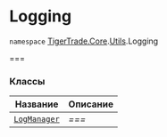 
# Logging

`namespace` [TigerTrade.Core](../../TigerTrade.Core.md).[Utils](../../TigerTrade.Core/Utils.md).Logging

===


### Классы
| Название | Описание |
| --- | --- |
| [`LogManager`](./Logging/LogManager.cs.md) | *===* |
